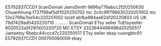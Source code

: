 E5792937CCD1
ScanDomail
JamsSmith 9696a776abcc2f20250630
Chuanhhung f727f99af5df1020250702
mc 2c0c9ff798630220251002
mc 12e2799a7be54c220251002
lizizll eb1ba994ae62d120220803
US UK 79d7429ad0420220710
..........
ScanDomail
ETsy seller
TuEtsyseller 8020522a5f297d20220720
MC ETSY 2323944499496d20250517
Jamsetsy 6bebc44cccd7c220250517
ETsy seller
ebay
cuongbtc91: E5792937CCD1 000700080009
ebay

